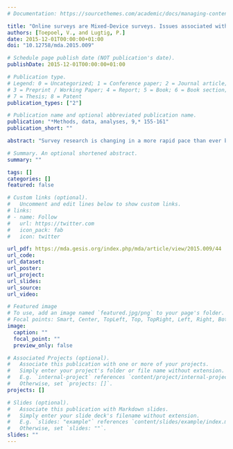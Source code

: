 ```yaml
---
# Documentation: https://sourcethemes.com/academic/docs/managing-content/

title: "Online surveys are Mixed-Device surveys. Issues associated with the use of different mobile devices in web surveys"
authors: [Toepoel, V., and Lugtig, P.]
date: 2015-12-01T00:00:00+01:00
doi: "10.12758/mda.2015.009"

# Schedule page publish date (NOT publication's date).
publishDate: 2015-12-01T00:00:00+01:00

# Publication type.
# Legend: 0 = Uncategorized; 1 = Conference paper; 2 = Journal article;
# 3 = Preprint / Working Paper; 4 = Report; 5 = Book; 6 = Book section;
# 7 = Thesis; 8 = Patent
publication_types: ["2"]

# Publication name and optional abbreviated publication name.
publication: "*Methods, data, analyses, 9,* 155-161"
publication_short: ""

abstract: "Survey research is changing in a more rapid pace than ever before, and the continuous and exponential growth in technological developments is not likely to slow down. Online surveys are now being completed on a range of different devices: PC, laptops, tablets, mobile phones or hybrids between these devices. Each device varies in screen sizes, modes of operationalization and technological possibilities. We define online surveys that are in practice being completed on different devices as mixed-device surveys. This special issue discusses issues in the design and implementation of mixed-device surveys, with the aim to bring survey research to the next level: in our view all web surveys should from now be thought of as mixed-device surveys. Theory and best practices for mixed-device surveys are still in its infancy. The current state of knowledge about the dynamics of taking surveys on mobile devices is not as advanced as necessary in times of rapid change. While current technology opens great possibilities to collect data via text, apps, and visuals, there is little scientific research published about the actual uses and best practices of these applications to increase data quality. Researchers and survey methodologists in particular need to find ways to keep up with fast changing technologies."

# Summary. An optional shortened abstract.
summary: ""

tags: []
categories: []
featured: false

# Custom links (optional).
#   Uncomment and edit lines below to show custom links.
# links:
# - name: Follow
#   url: https://twitter.com
#   icon_pack: fab
#   icon: twitter

url_pdf: https://mda.gesis.org/index.php/mda/article/view/2015.009/44
url_code:
url_dataset:
url_poster:
url_project:
url_slides:
url_source:
url_video:

# Featured image
# To use, add an image named `featured.jpg/png` to your page's folder. 
# Focal points: Smart, Center, TopLeft, Top, TopRight, Left, Right, BottomLeft, Bottom, BottomRight.
image:
  caption: ""
  focal_point: ""
  preview_only: false

# Associated Projects (optional).
#   Associate this publication with one or more of your projects.
#   Simply enter your project's folder or file name without extension.
#   E.g. `internal-project` references `content/project/internal-project/index.md`.
#   Otherwise, set `projects: []`.
projects: []

# Slides (optional).
#   Associate this publication with Markdown slides.
#   Simply enter your slide deck's filename without extension.
#   E.g. `slides: "example"` references `content/slides/example/index.md`.
#   Otherwise, set `slides: ""`.
slides: ""
---
```

